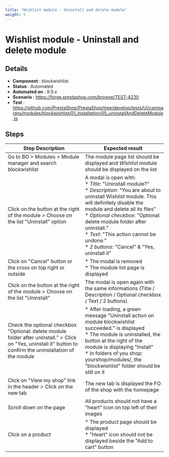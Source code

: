 ```yaml
---
title: "Wishlist module - Uninstall and delete module"
weight: 5
---
```


# Wishlist module - Uninstall and delete module
## Details
* **Component** : blockwishlist
* **Status** : Automated
* **Automated on** : 9.0.x
* **Scenario** : https://forge.prestashop.com/browse/TEST-4230
* **Test** : https://github.com/PrestaShop/PrestaShop/tree/develop/tests/UI/campaigns/modules/blockwishlist/01_installation/05_uninstallAndDeleteModule.ts

## Steps
| Step Description | Expected result |
| ----- | ----- |
| Go to BO > Modules > Module manager and search blockwishlist | The module page list should be displayed and *Wishlist* module should be displayed on the list |
| Click on the button at the right of the module > Choose on the list "Uninstall" option | A modal is open with:<br> * *Title*: "Uninstall module?"<br> * *Description*: "You are about to uninstall Wishlist module. This will definitely disable the module and delete all its files"<br> * *Optional* *checkbox*: "Optional: delete module folder after uninstall."<br> * *Text*: "This action cannot be undone."<br> * *2 buttons*: "Cancel" & "Yes, uninstall it" |
| Click on "Cancel" button or the cross on top right or outside | * The modal is removed<br> * The module list page is displayed |
| Click on the button at the right of the module > Choose on the list "Uninstall" | The modal is open again with the same informations (Title / Description / Optional checkbox / Text / 2 buttons) |
| Check the optional checkbox "Optional: delete module folder after uninstall." > Click on "Yes, uninstall it" button to confirm the uninstallation of the module | * After loading, a green message "Uninstall action on module blockwishlist succeeded." is displayed<br> * The module is uninstalled, the button at the right of the module is displaying "Install"<br> * In folders of you shop: yourshop/modules/, the "blockwishlist" folder should be still on it |
| Click on "View my shop" link in the header > Click on the new tab | The new tab is displayed the FO of the shop with the homepage |
| Scroll down on the page | All products should not have a "heart" icon on top left of their images |
| Click on a product | * The product page should be displayed<br> * "Heart" icon should not be displayed beside the "Add to cart" button |

